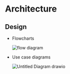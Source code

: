 # Architecture
    
## Design
 * Flowcharts


    ![flow diagram](https://user-images.githubusercontent.com/98864424/153557695-dd745366-3578-49ff-b393-983888c9d30f.png)


 * Use case diagrams


    ![Untitled Diagram drawio](https://user-images.githubusercontent.com/98864424/153557330-df3b3790-ffcd-4ba1-aa80-7797296f4a44.png)
